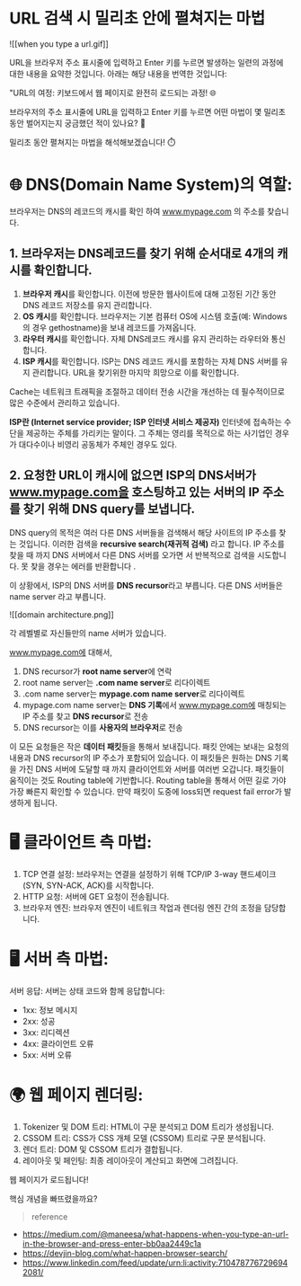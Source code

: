 
# URL 검색 시 밀리초 안에 펼쳐지는 마법

![[when you type a url.gif]]


URL을 브라우저 주소 표시줄에 입력하고 Enter 키를 누르면 발생하는 일련의 과정에 대한 내용을 요약한 것입니다. 아래는 해당 내용을 번역한 것입니다:

"URL의 여정: 키보드에서 웹 페이지로 완전히 로드되는 과정! 🌐

브라우저의 주소 표시줄에 URL을 입력하고 Enter 키를 누르면 어떤 마법이 몇 밀리초 동안 벌어지는지 궁금했던 적이 있나요? 🤔

밀리초 동안 펼쳐지는 마법을 해석해보겠습니다! ⏱️

# 🌐 DNS(Domain Name System)의 역할:

브라우저는 DNS의 레코드의 캐시를 확인 하여 www.mypage.com 의 주소를 찾습니다.
## 1. 브라우저는 DNS레코드를 찾기 위해 순서대로 4개의 캐시를 확인합니다. 

1. **브라우저 캐시**를 확인합니다. 
	 이전에 방문한 웹사이트에 대해 고정된 기간 동안 DNS 레코드 저장소를 유지 관리합니다. 
2. **OS 캐시**를 확인합니다. 
	 브라우저는 기본 컴퓨터 OS에 시스템 호출(예: Windows의 경우 gethostname)을 보내 
	 레코드를 가져옵니다. 
3. **라우터 캐시**를 확인합니다.
	 자체 DNS레코드 캐시를 유지 관리하는 라우터와 통신합니다. 
4. **ISP 캐시**를 확인합니다. 
	 ISP는 DNS 레코드 캐시를 포함하는 자체 DNS 서버를 유지 관리합니다. 
	 URL을 찾기위한 마지막 희망으로 이를 확인합니다. 

Cache는 네트워크 트래픽을 조절하고 데이터 전송 시간을 개선하는 데 필수적이므로 
많은 수준에서 관리하고 있습니다. 

**ISP란 (Internet service provider; ISP 인터넷 서비스 제공자)**
인터넷에 접속하는 수단을 제공하는 주체를 가리키는 말이다. 그 주체는 영리를 목적으로 하는 사기업인 경우가 대다수이나 비영리 공동체가 주체인 경우도 있다.

## 2. 요청한 URL이 캐시에 없으면 ISP의 DNS서버가 www.mypage.com을 호스팅하고 있는 서버의 IP 주소를 찾기 위해 DNS query를 보냅니다.

DNS query의 목적은 여러 다른 DNS 서버들을 검색해서 해당 사이트의 IP 주소를 찾는 것입니다. 이러한 검색을 **recursive search(재귀적 검색)** 라고 합니다. IP 주소를 찾을 때 까지 
DNS 서버에서 다른 DNS 서버를 오가면 서 반복적으로 검색을 시도합니다. 못 찾을 경우는 에러를 반환합니다 .

이 상황에서, ISP의 DNS 서버를 **DNS recursor**라고 부릅니다. 다른 DNS 서버들은 name server 라고 부릅니다. 


![[domain architecture.png]]

각 레벨별로 자신들만의 name 서버가 있습니다. 

www.mypage.com에 대해서, 
1. DNS recursor가 **root name server**에 연락
2. root name server는 **.com name server**로 리다이렉트
3. .com name server는 **mypage.com name server**로 리다이렉트
4. mypage.com name server는 **DNS 기록**에서 www.mypage.com에 매칭되는 IP 주소를 찾고 **DNS recursor**로 전송
5. DNS recursor는 이를 **사용자의 브라우저**로 전송

이 모든 요청들은 작은 **데이터 패킷**들을 통해서 보내집니다. 패킷 안에는 보내는 요청의 내용과 DNS recursor의 IP 주소가 포함되어 있습니다. 이 패킷들은 원하는 DNS 기록을 가진 DNS 서버에 도달할 때 까지 클라이언트와 서버를 여러번 오갑니다. 패킷들이 움직이는 것도 Routing table에 기반합니다. Routing table을 통해서 어떤 길로 가야 가장 빠른지 확인할 수 있습니다. 만약 패킷이 도중에 loss되면 request fail error가 발생하게 됩니다.

# 🖥️ 클라이언트 측 마법:

1. TCP 연결 설정: 브라우저는 연결을 설정하기 위해 TCP/IP 3-way 핸드셰이크 (SYN, SYN-ACK, ACK)를 시작합니다.
2. HTTP 요청: 서버에 GET 요청이 전송됩니다. 
3. 브라우저 엔진: 브라우저 엔진이 네트워크 작업과 렌더링 엔진 간의 조정을 담당합니다.

# 🖥️ 서버 측 마법:

서버 응답: 서버는 상태 코드와 함께 응답합니다:
* 1xx: 정보 메시지 
* 2xx: 성공 
* 3xx: 리디렉션 
* 4xx: 클라이언트 오류 
* 5xx: 서버 오류

# 🌍 웹 페이지 렌더링:

1. Tokenizer 및 DOM 트리: HTML이 구문 분석되고 DOM 트리가 생성됩니다. 
2. CSSOM 트리: CSS가 CSS 개체 모델 (CSSOM) 트리로 구문 분석됩니다. 
3. 렌더 트리: DOM 및 CSSOM 트리가 결합됩니다. 
4. 레이아웃 및 페인팅: 최종 레이아웃이 계산되고 화면에 그려집니다.

웹 페이지가 로드됩니다!

핵심 개념을 빠뜨렸을까요?


> reference
* https://medium.com/@maneesa/what-happens-when-you-type-an-url-in-the-browser-and-press-enter-bb0aa2449c1a
* https://devjin-blog.com/what-happen-browser-search/
* https://www.linkedin.com/feed/update/urn:li:activity:7104787767296942081/


